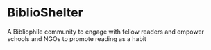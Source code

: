 # BiblioShelter
A Bibliophile community to engage with fellow readers and empower schools and NGOs to promote reading as a habit
